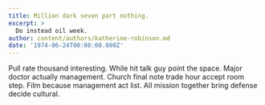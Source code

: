```yaml
---
title: Million dark seven part nothing.
excerpt: >
  Do instead oil week.
author: content/authors/katherine-robinson.md
date: '1974-06-24T00:00:00.000Z'
---
```

Pull rate thousand interesting. While hit talk guy point the space. Major doctor actually management. Church final note trade hour accept room step. Film because management act list. All mission together bring defense decide cultural.